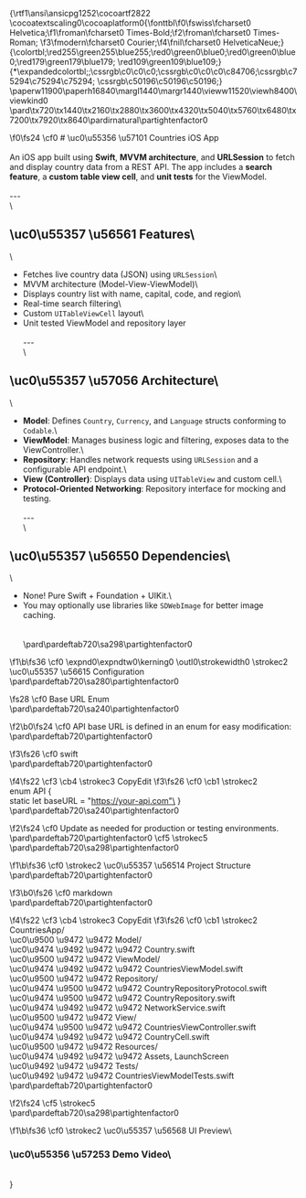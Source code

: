 {\rtf1\ansi\ansicpg1252\cocoartf2822
\cocoatextscaling0\cocoaplatform0{\fonttbl\f0\fswiss\fcharset0 Helvetica;\f1\froman\fcharset0 Times-Bold;\f2\froman\fcharset0 Times-Roman;
\f3\fmodern\fcharset0 Courier;\f4\fnil\fcharset0 HelveticaNeue;}
{\colortbl;\red255\green255\blue255;\red0\green0\blue0;\red0\green0\blue0;\red179\green179\blue179;
\red109\green109\blue109;}
{\*\expandedcolortbl;;\cssrgb\c0\c0\c0;\cssrgb\c0\c0\c0\c84706;\cssrgb\c75294\c75294\c75294;
\cssrgb\c50196\c50196\c50196;}
\paperw11900\paperh16840\margl1440\margr1440\vieww11520\viewh8400\viewkind0
\pard\tx720\tx1440\tx2160\tx2880\tx3600\tx4320\tx5040\tx5760\tx6480\tx7200\tx7920\tx8640\pardirnatural\partightenfactor0

\f0\fs24 \cf0 # \uc0\u55356 \u57101  Countries iOS App\
\
An iOS app built using **Swift**, **MVVM architecture**, and **URLSession** to fetch and display country data from a REST API. The app includes a **search feature**, a **custom table view cell**, and **unit tests** for the ViewModel.\
\
---\
\
## \uc0\u55357 \u56561  Features\
\
- Fetches live country data (JSON) using `URLSession`\
- MVVM architecture (Model-View-ViewModel)\
- Displays country list with name, capital, code, and region\
- Real-time search filtering\
- Custom `UITableViewCell` layout\
- Unit tested ViewModel and repository layer\
\
---\
\
## \uc0\u55357 \u57056  Architecture\
\
- **Model**: Defines `Country`, `Currency`, and `Language` structs conforming to `Codable`.\
- **ViewModel**: Manages business logic and filtering, exposes data to the ViewController.\
- **Repository**: Handles network requests using `URLSession` and a configurable API endpoint.\
- **View (Controller)**: Displays data using `UITableView` and custom cell.\
- **Protocol-Oriented Networking**: Repository interface for mocking and testing.\
\
---\
\
## \uc0\u55357 \u56550  Dependencies\
\
- None! Pure Swift + Foundation + UIKit.\
- You may optionally use libraries like `SDWebImage` for better image caching.\
\
\
\pard\pardeftab720\sa298\partightenfactor0

\f1\b\fs36 \cf0 \expnd0\expndtw0\kerning0
\outl0\strokewidth0 \strokec2 \uc0\u55357 \u56615  Configuration\
\pard\pardeftab720\sa280\partightenfactor0

\fs28 \cf0 Base URL Enum\
\pard\pardeftab720\sa240\partightenfactor0

\f2\b0\fs24 \cf0 API base URL is defined in an enum for easy modification:\
\pard\pardeftab720\partightenfactor0

\f3\fs26 \cf0 swift\
\pard\pardeftab720\partightenfactor0

\f4\fs22 \cf3 \cb4 \strokec3 CopyEdit
\f3\fs26 \cf0 \cb1 \strokec2 \
enum API \{\
    static let baseURL = "https://your-api.com"\
\}\
\pard\pardeftab720\sa240\partightenfactor0

\f2\fs24 \cf0 Update as needed for production or testing environments.\
\pard\pardeftab720\partightenfactor0
\cf5 \strokec5 \
\pard\pardeftab720\sa298\partightenfactor0

\f1\b\fs36 \cf0 \strokec2 \uc0\u55357 \u56514  Project Structure\
\pard\pardeftab720\partightenfactor0

\f3\b0\fs26 \cf0 markdown\
\pard\pardeftab720\partightenfactor0

\f4\fs22 \cf3 \cb4 \strokec3 CopyEdit
\f3\fs26 \cf0 \cb1 \strokec2 \
CountriesApp/\
\uc0\u9500 \u9472 \u9472  Model/\
\uc0\u9474    \u9492 \u9472 \u9472  Country.swift\
\uc0\u9500 \u9472 \u9472  ViewModel/\
\uc0\u9474    \u9492 \u9472 \u9472  CountriesViewModel.swift\
\uc0\u9500 \u9472 \u9472  Repository/\
\uc0\u9474    \u9500 \u9472 \u9472  CountryRepositoryProtocol.swift\
\uc0\u9474    \u9500 \u9472 \u9472  CountryRepository.swift\
\uc0\u9474    \u9492 \u9472 \u9472  NetworkService.swift\
\uc0\u9500 \u9472 \u9472  View/\
\uc0\u9474    \u9500 \u9472 \u9472  CountriesViewController.swift\
\uc0\u9474    \u9492 \u9472 \u9472  CountryCell.swift\
\uc0\u9500 \u9472 \u9472  Resources/\
\uc0\u9474    \u9492 \u9472 \u9472  Assets, LaunchScreen\
\uc0\u9492 \u9472 \u9472  Tests/\
    \uc0\u9492 \u9472 \u9472  CountriesViewModelTests.swift\
\pard\pardeftab720\partightenfactor0

\f2\fs24 \cf5 \strokec5 \
\pard\pardeftab720\sa298\partightenfactor0

\f1\b\fs36 \cf0 \strokec2 \uc0\u55357 \u56568  UI Preview\
### \uc0\u55356 \u57253  Demo Video\
\
}